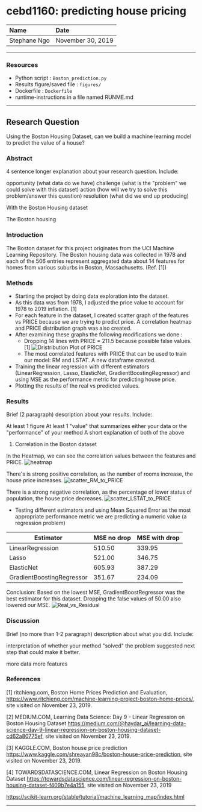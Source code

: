 # cebd1160: predicting house pricing

| Name | Date |
|:-------|:---------------|
|Stephane Ngo|November 30, 2019|

-----

### Resources

- Python script : `Boston_prediction.py`
- Results figure/saved file :  `figures/`
- Dockerfile : `Dockerfile`
- runtime-instructions in a file named RUNME.md

-----

## Research Question

Using the Boston Housing Dataset, can we build a machine learning model to predict the value of a house?

### Abstract

4 sentence longer explanation about your research question. Include:

opportunity (what data do we have)
challenge (what is the "problem" we could solve with this dataset)
action (how will we try to solve this problem/answer this question)
resolution (what did we end up producing)

With the Boston Housing dataset

The Boston housing

### Introduction

The Boston dataset for this project originates from the UCI Machine Learning Repository. The Boston housing data was collected in 1978 and each of the 506 entries represent aggregated data about 14 features for homes from various suburbs in Boston, Massachusetts. (Ref. [1]) 

### Methods

- Starting the project by doing data exploration into the dataset. 
- As this data was from 1978, I adjusted the price value to account for 1978 to 2019 inflation. [1]
- For each feature in the dataset, I created scatter graph of the features vs PRICE because we are trying to predict price. A correlation heatmap and PRICE distribution graph was also created.
- After examining these graphs the following modifications we done : 
    - Dropping 14 lines with PRICE = 211.5 because possible false values. [1]
    ![Dristribution Plot of PRICE](figures/boston_displot_PRICE.png)
    - The most correlated features with PRICE that can be used to train our model: RM and LSTAT. A new dataframe created.
- Training the linear regression with different estimators (LinearRegression, Lasso, ElasticNet, GradientBoostingRegressor) and using MSE as the performance metric for predicting house price.
- Plotting the results of the real vs predicted values.

### Results

Brief (2 paragraph) description about your results. Include:

At least 1 figure
At least 1 "value" that summarizes either your data or the "performance" of your method
A short explanation of both of the above

1. Correlation in the Boston dataset

In the Heatmap, we can see the correlation values between the features and PRICE.
![heatmap](figures/boston_heatmap.png)

There's is strong positive correlation, as the number of rooms increase, the house price increases.
![scatter_RM_to_PRICE](figures/boston_scatter_RM_to_PRICE.png)

There is a strong negative correlation, as the percentage of lower status of population, the house price decreases.
![scatter_LSTAT_to_PRICE](figures/boston_scatter_LSTAT_to_PRICE.png)

- Testing different estimators and using Mean Squared Error as the most appropriate performance metric we are predicting a numeric value (a regression problem)

| Estimator                 | MSE no drop | MSE with drop    |
| ------------------------- | ---------------- | -------------
| LinearRegression          | 510.50 | 339.95 |
| Lasso                     | 521.00 | 346.75 |
| ElasticNet                | 605.93 | 387.29 | 
| GradientBoostingRegressor | 351.67 | 234.09 |

Conclusion: Based on the lowest MSE, GradientBoostRegressor was the best estimator for this dataset. Dropping the false values of 50.00 also lowered our MSE.
![Real_vs_Residual](figures//Real_vs_Residual.png)

### Discussion

Brief (no more than 1-2 paragraph) description about what you did. Include:

interpretation of whether your method "solved" the problem
suggested next step that could make it better.

more data
more features

### References

[1] ritchieng.com, Boston Home Prices Prediction and Evaluation, https://www.ritchieng.com/machine-learning-project-boston-home-prices/, site visited on November 23, 2019.

[2] MEDIUM.COM, Learning Data Science: Day 9 - Linear Regression on Boston Housing Dataset https://medium.com/@haydar_ai/learning-data-science-day-9-linear-regression-on-boston-housing-dataset-cd62a80775ef, site visited on November 23, 2019.

[3] KAGGLE.COM, Boston house price prediction https://www.kaggle.com/shreayan98c/boston-house-price-prediction, site visited on November 23, 2019.

[4] TOWARDSDATASCIENCE.COM, Linear Regression on Boston Housing Dataset https://towardsdatascience.com/linear-regression-on-boston-housing-dataset-f409b7e4a155, site visited on November 23, 2019

https://scikit-learn.org/stable/tutorial/machine_learning_map/index.html




-------
